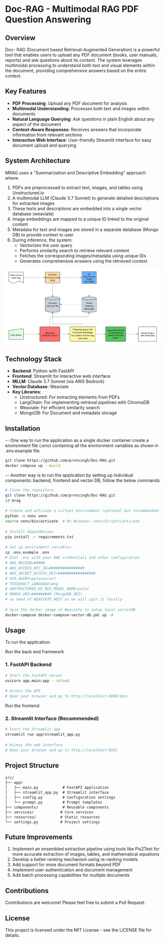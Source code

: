 # Doc-RAG - Multimodal RAG PDF Question Answering

## Overview

Doc- RAG (Document based Retrieval-Augmented Generation) is a powerful tool that enables users to upload any PDF document (books, user manuals, reports) and ask questions about its content. The system leverages multimodal processing to understand both text and visual elements within the document, providing comprehensive answers based on the entire context.

## Key Features

- **PDF Processing**: Upload any PDF document for analysis
- **Multimodal Understanding**: Processes both text and images within documents
- **Natural Language Querying**: Ask questions in plain English about any aspect of the document
- **Context-Aware Responses**: Receives answers that incorporate information from relevant sections
- **Interactive Web Interface**: User-friendly Streamlit interface for easy document upload and querying

## System Architecture

MRAG uses a "Summarization and Descriptive Embedding" approach where:

1. PDFs are preprocessed to extract text, images, and tables using Unstructured.io
2. A multimodal LLM (Claude 3.7 Sonnet) to generate detailed descriptions for extracted images
3. These texts and descriptions are embedded into a single vector database (weaviate)
4. Image embeddings are mapped to a unique ID linked to the original content
5. Metadata for text and images are stored in a separate database (Mongo DB) to provide context to user
5. During inference, the system:
   - Vectorizes the user query
   - Performs similarity search to retrieve relevant content
   - Fetches the corresponding images/metadata using unique IDs
   - Generates comprehensive answers using the retrieved context

![System Architecture](Doc-GPT.jpeg)

## Technology Stack

- **Backend**: Python with FastAPI
- **Frontend**: Streamlit for interactive web interface
- **MLLM**: Claude 3.7 Sonnet (via AWS Bedrock)
- **Vector Database**: Weaviate
- **Key Libraries**:
  - Unstructured: For extracting elements from PDFs
  - LangChain: For implementing retrieval pipelines with ChromaDB
  - Weaviate: For efficient similarity search
  - MongoDB: For Document and metadata storage

## Installation
-- One way to run the application as a single docker container create 
a environment file (.env) containing all the environment variables as shown in .env.example file.
```bash
git clone https://github.com/prvnsingh/Doc-RAG.git
docker compose up --build

```

-- Another way is to run the application by setting up individual components: backend, frontend and vector DB, follow the below commands

```bash
# Clone the repository
git clone https://github.com/prvnsingh/Doc-RAG.git
cd mrag

# Create and activate a virtual environment (optional but recommended)
python -m venv venv
source venv/bin/activate  # On Windows: venv\Scripts\activate

# Install dependencies
pip install -r requirements.txt

# Set up environment variables
cp .env.example .env
# Edit .env with your AWS credentials and other configuration
# AWS_REGION=#####
# AWS_ACCESS_KEY_ID=################
# AWS_SECRET_ACCESS_KEY=#################
# OCR_AGENT=pytesseract
# TESSERACT_LANGUAGE=eng
# UNSTRUCTURED_HI_RES_MODEL_NAME=yolox
# MONGO_URI=######### (MongoDB URI)
# no need of WEAVIATE_HOST as we will spin it locally

# Spin the docker image of Weaviate to setup local vectorDB
docker-compose docker-compose-vector-db.yml up -d


```

## Usage

To run the application:

Run the back end framework
### 1. FastAPI Backend
```bash
# Start the FastAPI server
uvicorn app.main:app --reload

# Access the API
# Open your browser and go to http://localhost:8000/docs
```

Run the frontend
### 2. Streamlit Interface (Recommended)
```bash
# Start the Streamlit app
streamlit run app/streamlit_app.py

# Access the web interface
# Open your browser and go to http://localhost:8501
```



## Project Structure

```
src/
├── app/
│   ├── main.py           # FastAPI application
│   ├── streamlit_app.py  # Streamlit interface
│   ├── config.py         # Configuration settings
│   └── prompt.py         # Prompt templates
├── components/           # Reusable components
├── services/            # Core services
├── resources/           # Static resources
└── settings.py          # Project settings
```

## Future Improvements

1. Implement an ensembled extraction pipeline using tools like Pix2Text for more accurate extraction of images, tables, and mathematical equations
3. Develop a better ranking mechanism using re-ranking models
4. Add support for more document formats beyond PDF
5. Implement user authentication and document management
6. Add batch processing capabilities for multiple documents

## Contributions

Contributions are welcome! Please feel free to submit a Pull Request.

## License

This project is licensed under the MIT License - see the LICENSE file for details.
